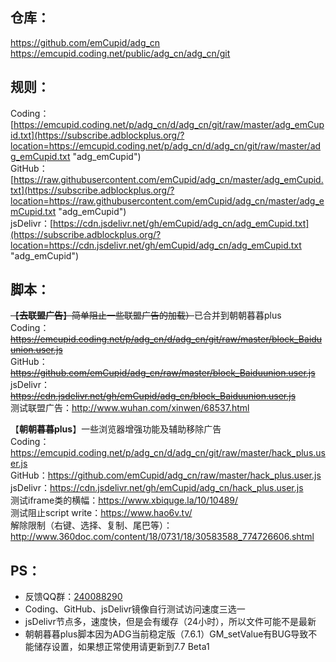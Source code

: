 ## 仓库：  
https://github.com/emCupid/adg_cn  
https://emcupid.coding.net/public/adg_cn/adg_cn/git

## 规则：  
Coding：[https://emcupid.coding.net/p/adg_cn/d/adg_cn/git/raw/master/adg_emCupid.txt](https://subscribe.adblockplus.org/?location=https://emcupid.coding.net/p/adg_cn/d/adg_cn/git/raw/master/adg_emCupid.txt "adg_emCupid")  
GitHub：[https://raw.githubusercontent.com/emCupid/adg_cn/master/adg_emCupid.txt](https://subscribe.adblockplus.org/?location=https://raw.githubusercontent.com/emCupid/adg_cn/master/adg_emCupid.txt "adg_emCupid")  
jsDelivr：[https://cdn.jsdelivr.net/gh/emCupid/adg_cn/adg_emCupid.txt](https://subscribe.adblockplus.org/?location=https://cdn.jsdelivr.net/gh/emCupid/adg_cn/adg_emCupid.txt "adg_emCupid")  

## 脚本：  
~~【**去联盟广告**】简单阻止一些联盟广告的加载）~~已合并到朝朝暮暮plus  
Coding：~~https://emcupid.coding.net/p/adg_cn/d/adg_cn/git/raw/master/block_Baiduunion.user.js~~  
GitHub：~~https://github.com/emCupid/adg_cn/raw/master/block_Baiduunion.user.js~~  
jsDelivr：~~https://cdn.jsdelivr.net/gh/emCupid/adg_cn/block_Baiduunion.user.js~~  
测试联盟广告：http://www.wuhan.com/xinwen/68537.html  
  

【**朝朝暮暮plus**】一些浏览器增强功能及辅助移除广告  
Coding：https://emcupid.coding.net/p/adg_cn/d/adg_cn/git/raw/master/hack_plus.user.js  
GitHub：https://github.com/emCupid/adg_cn/raw/master/hack_plus.user.js   
jsDelivr：https://cdn.jsdelivr.net/gh/emCupid/adg_cn/hack_plus.user.js  
测试iframe类的横幅：https://www.xbiquge.la/10/10489/  
测试阻止script write：https://www.hao6v.tv/  
解除限制（右键、选择、复制、尾巴等）：http://www.360doc.com/content/18/0731/18/30583588_774726606.shtml

## PS： 
* 反馈QQ群：[240088290](https://jq.qq.com/?_wv=1027&k=Nn7JsKsm)
* Coding、GitHub、jsDelivr镜像自行测试访问速度三选一
* jsDelivr节点多，速度快，但是会有缓存（24小时），所以文件可能不是最新
* 朝朝暮暮plus脚本因为ADG当前稳定版（7.6.1）GM_setValue有BUG导致不能储存设置，如果想正常使用请更新到7.7 Beta1